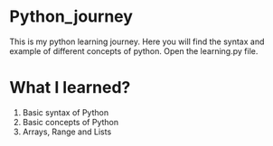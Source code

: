 # Python_journey
This is my python learning journey. Here you will find the syntax and example of different concepts of python.
Open the learning.py file.
# What I learned?
1. Basic syntax of Python
2. Basic concepts of Python
3. Arrays, Range and Lists
